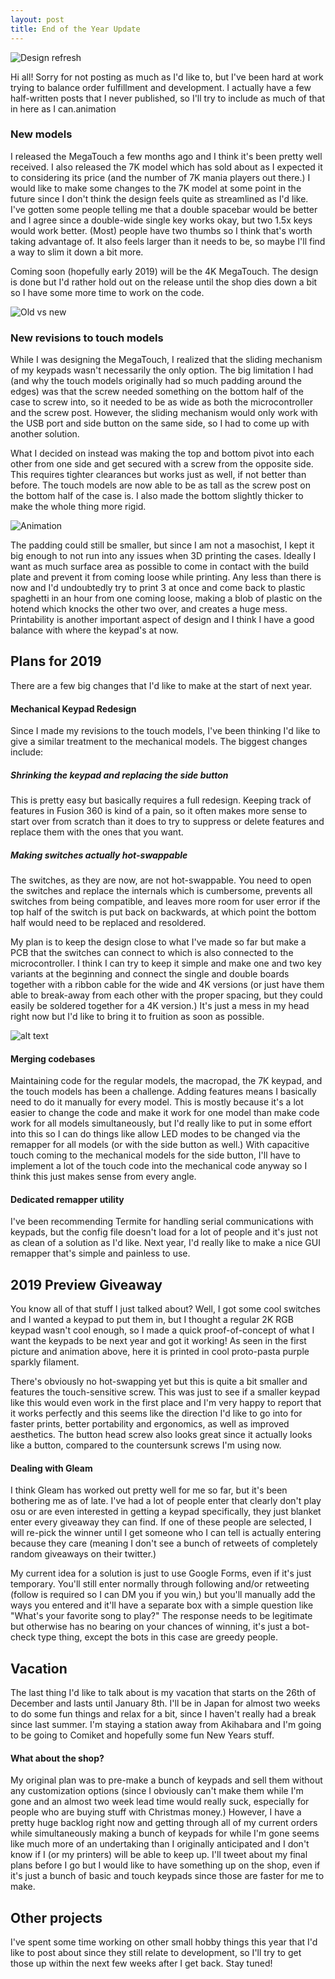 ```yaml
---
layout: post
title: End of the Year Update
---
```


![Design refresh](https://thnikk.github.io/blog/images/121518/DSC_1125.jpg "New design")

Hi all! Sorry for not posting as much as I'd like to, but I've been hard at work trying to balance order fulfillment and development. I actually have a few half-written posts that I never published, so I'll try to include as much of that in here as I can.<!--break-->animation

### New models

I released the MegaTouch a few months ago and I think it's been pretty well received. I also released the 7K model which has sold about as I expected it to considering its price (and the number of 7K mania players out there.) I would like to make some changes to the 7K model at some point in the future since I don't think the design feels quite as streamlined as I'd like. I've gotten some people telling me that a double spacebar would be better and I agree since a double-wide single key works okay, but two 1.5x keys would work better. (Most) people have two thumbs so I think that's worth taking advantage of. It also feels larger than it needs to be, so maybe I'll find a way to slim it down a bit more.

Coming soon (hopefully early 2019) will be the 4K MegaTouch. The design is done but I'd rather hold out on the release until the shop dies down a bit so I have some more time to work on the code.

![Old vs new](https://pbs.twimg.com/media/Dr2gXUrU8AICkeQ.jpg "4K mega touch, current 4K touch, new 4K touch, and 2kw touch")

### New revisions to touch models

While I was designing the MegaTouch, I realized that the sliding mechanism of my keypads wasn't necessarily the only option. The big limitation I had (and why the touch models originally had so much padding around the edges) was that the screw needed something on the bottom half of the case to screw into, so it needed to be as wide as both the microcontroller and the screw post. However, the sliding mechanism would only work with the USB port and side button on the same side, so I had to come up with another solution.

What I decided on instead was making the top and bottom pivot into each other from one side and get secured with a screw from the opposite side. This requires tighter clearances but works just as well, if not better than before. The touch models are now able to be as tall as the screw post on the bottom half of the case is. I also made the bottom slightly thicker to make the whole thing more rigid.

![Animation](https://thnikk.github.io/blog/images/121518/Beta-Keypad-v1.gif "4K mega touch, current 4K touch, new 4K touch, and 2kw touch")

The padding could still be smaller, but since I am not a masochist, I kept it big enough to not run into any issues when 3D printing the cases. Ideally I want as much surface area as possible to come in contact with the build plate and prevent it from coming loose while printing. Any less than there is now and I'd undoubtedly try to print 3 at once and come back to plastic spaghetti in an hour from one coming loose, making a blob of plastic on the hotend which knocks the other two over, and creates a huge mess. Printability is another important aspect of design and I think I have a good balance with where the keypad's at now.

## Plans for 2019

There are a few big changes that I'd like to make at the start of next year.

#### Mechanical Keypad Redesign

Since I made my revisions to the touch models, I've been thinking I'd like to give a similar treatment to the mechanical models. The biggest changes include:

##### Shrinking the keypad and replacing the side button

This is pretty easy but basically requires a full redesign. Keeping track of features in Fusion 360 is kind of a pain, so it often makes more sense to start over from scratch than it does to try to suppress or delete features and replace them with the ones that you want.

##### Making switches actually hot-swappable

The switches, as they are now, are not hot-swappable. You need to open the switches and replace the internals which is cumbersome, prevents all switches from being compatible, and leaves more room for user error if the top half of the switch is put back on backwards, at which point the bottom half would need to be replaced and resoldered.

My plan is to keep the design close to what I've made so far but make a PCB that the switches can connect to which is also connected to the microcontroller. I think I can try to keep it simple and make one and two key variants at the beginning and connect the single and double boards together with a ribbon cable for the wide and 4K versions (or just have them able to break-away from each other with the proper spacing, but they could easily be soldered together for a 4K version.) It's just a mess in my head right now but I'd like to bring it to fruition as soon as possible.

![alt text](https://cdn.shopify.com/s/files/1/1473/3902/products/3_cf0326c8-d0c9-493c-9c70-b63379fe2220_1800x1800.jpg?v=1536244401 "Kailh switch sockets")


#### Merging codebases

Maintaining code for the regular models, the macropad, the 7K keypad, and the touch models has been a challenge. Adding features means I basically need to do it manually for every model. This is mostly because it's a lot easier to change the code and make it work for one model than make code work for all models simultaneously, but I'd really like to put in some effort into this so I can do things like allow LED modes to be changed via the remapper for all models (or with the side button as well.) With capacitive touch coming to the mechanical models for the side button, I'll have to implement a lot of the touch code into the mechanical code anyway so I think this just makes sense from every angle.

#### Dedicated remapper utility

I've been recommending Termite for handling serial communications with keypads, but the config file doesn't load for a lot of people and it's just not as clean of a solution as I'd like. Next year, I'd really like to make a nice GUI remapper that's simple and painless to use.

## 2019 Preview Giveaway

You know all of that stuff I just talked about? Well, I got some cool switches and I wanted a keypad to put them in, but I thought a regular 2K RGB keypad wasn't cool enough, so I made a quick proof-of-concept of what I want the keypads to be next year and got it working! As seen in the first picture and animation above, here it is printed in cool proto-pasta purple sparkly filament.

There's obviously no hot-swapping yet but this is quite a bit smaller and features the touch-sensitive screw. This was just to see if a smaller keypad like this would even work in the first place and I'm very happy to report that it works perfectly and this seems like the direction I'd like to go into for faster prints, better portability and ergonomics, as well as improved aesthetics. The button head screw also looks great since it actually looks like a button, compared to the countersunk screws I'm using now.

#### Dealing with Gleam

I think Gleam has worked out pretty well for me so far, but it's been bothering me as of late. I've had a lot of people enter that clearly don't play osu or are even interested in getting a keypad specifically, they just blanket enter every giveaway they can find. If one of these people are selected, I will re-pick the winner until I get someone who I can tell is actually entering because they care (meaning I don't see a bunch of retweets of completely random giveaways on their twitter.)

My current idea for a solution is just to use Google Forms, even if it's just temporary. You'll still enter normally through following and/or retweeting (follow is required so I can DM you if you win,) but you'll manually add the ways you entered and it'll have a separate box with a simple question like "What's your favorite song to play?" The response needs to be legitimate but otherwise has no bearing on your chances of winning, it's just a bot-check type thing, except the bots in this case are greedy people.

## Vacation

The last thing I'd like to talk about is my vacation that starts on the 26th of December and lasts until January 8th. I'll be in Japan for almost two weeks to do some fun things and relax for a bit, since I haven't really had a break since last summer. I'm staying a station away from Akihabara and I'm going to be going to Comiket and hopefully some fun New Years stuff.

#### What about the shop?

My original plan was to pre-make a bunch of keypads and sell them without any customization options (since I obviously can't make them while I'm gone and an almost two week lead time would really suck, especially for people who are buying stuff with Christmas money.) However, I have a pretty huge backlog right now and getting through all of my current orders while simultaneously making a bunch of keypads for while I'm gone seems like much more of an undertaking than I originally anticipated and I don't know if I (or my printers) will be able to keep up. I'll tweet about my final plans before I go but I would like to have something up on the shop, even if it's just a bunch of basic and touch keypads since those are faster for me to make.

## Other projects

I've spent some time working on other small hobby things this year that I'd like to post about since they still relate to development, so I'll try to get those up within the next few weeks after I get back. Stay tuned!
